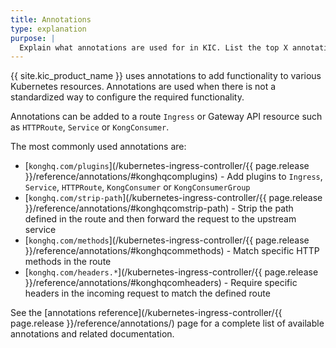 ```yaml
---
title: Annotations
type: explanation
purpose: |
  Explain what annotations are used for in KIC. List the top X annotations then link to the reference page
---
```


{{ site.kic_product_name }} uses annotations to add functionality to various Kubernetes resources. Annotations are used when there is not a standardized way to configure the required functionality.

Annotations can be added to a route `Ingress` or Gateway API resource such as `HTTPRoute`, `Service` or `KongConsumer`.

The most commonly used annotations are:

* [`konghq.com/plugins`](/kubernetes-ingress-controller/{{ page.release }}/reference/annotations/#konghqcomplugins) - Add plugins to `Ingress`, `Service`, `HTTPRoute`, `KongConsumer` or `KongConsumerGroup`
* [`konghq.com/strip-path`](/kubernetes-ingress-controller/{{ page.release }}/reference/annotations/#konghqcomstrip-path) - Strip the path defined in the route and then forward the request to the upstream service
* [`konghq.com/methods`](/kubernetes-ingress-controller/{{ page.release }}/reference/annotations/#konghqcommethods) - Match specific HTTP methods in the route
* [`konghq.com/headers.*`](/kubernetes-ingress-controller/{{ page.release }}/reference/annotations/#konghqcomheaders) - Require specific headers in the incoming request to match the defined route

See the [annotations reference](/kubernetes-ingress-controller/{{ page.release }}/reference/annotations/) page for a complete list of available annotations and related documentation.
